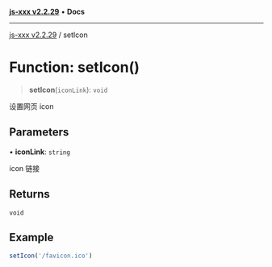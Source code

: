 [**js-xxx v2.2.29**](../README.md) • **Docs**

***

[js-xxx v2.2.29](../README.md) / setIcon

# Function: setIcon()

> **setIcon**(`iconLink`): `void`

设置网页 icon

## Parameters

• **iconLink**: `string`

icon 链接

## Returns

`void`

## Example

```ts
setIcon('/favicon.ico')
```
